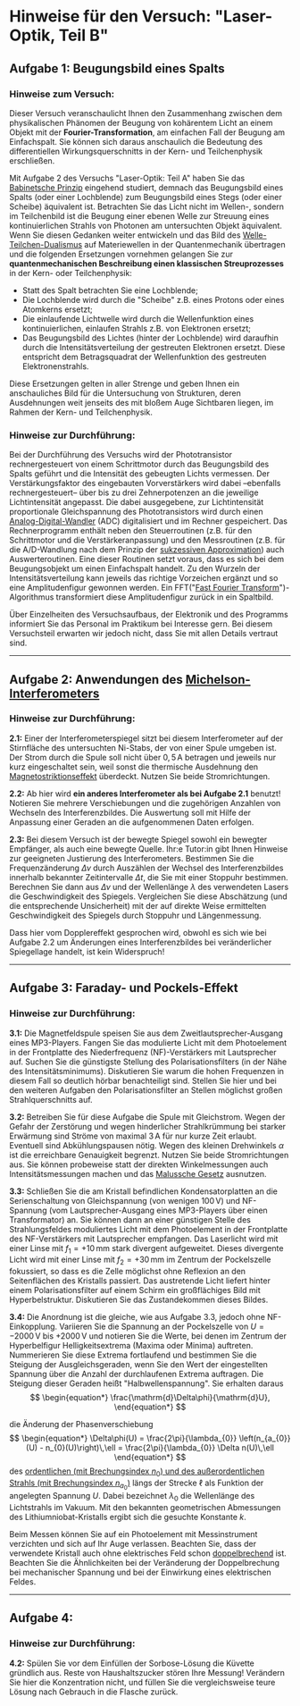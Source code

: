 # Hinweise für den Versuch: "Laser-Optik, Teil B" 

##  Aufgabe 1: Beugungsbild eines Spalts

### Hinweise zum Versuch:

Dieser Versuch veranschaulicht Ihnen den Zusammenhang zwischen dem physikalischen Phänomen der Beugung von kohärentem Licht an einem Objekt mit der **Fourier-Transformation**, am einfachen Fall der Beugung am Einfachspalt. Sie können sich daraus anschaulich die Bedeutung des differentiellen Wirkungsquerschnitts in der Kern- und Teilchenphysik erschließen.

Mit Aufgabe 2 des Versuchs "Laser-Optik: Teil A" haben Sie das [Babinetsche Prinzip](https://de.wikipedia.org/wiki/Babinetsches_Prinzip) eingehend studiert, demnach das Beugungsbild eines Spalts (oder einer Lochblende) zum Beugungsbild eines Stegs (oder einer Scheibe) äquivalent ist. Betrachten Sie das Licht nicht im Wellen-, sondern im Teilchenbild ist die Beugung einer ebenen Welle zur Streuung eines kontinuierlichen Strahls von Photonen am untersuchten Objekt äquivalent. Wenn Sie diesen Gedanken weiter entwickeln und das Bild des [Welle-Teilchen-Dualismus](https://de.wikipedia.org/wiki/Welle-Teilchen-Dualismus) auf Materiewellen in der Quantenmechanik übertragen und die folgenden Ersetzungen vornehmen gelangen Sie zur **quantenmechanischen Beschreibung einen klassischen Streuprozesses** in der Kern- oder Teilchenphysik: 

- Statt des Spalt betrachten Sie eine Lochblende; 
- Die Lochblende wird durch die "Scheibe" z.B. eines Protons oder eines Atomkerns ersetzt; 
- Die einlaufende Lichtwelle wird durch die Wellenfunktion eines kontinuierlichen,  einlaufen Strahls z.B. von Elektronen ersetzt;
- Das Beugungsbild des Lichtes (hinter der Lochblende) wird daraufhin durch die Intensitätsverteilung der gestreuten Elektronen ersetzt. Diese entspricht dem Betragsquadrat der Wellenfunktion des gestreuten Elektronenstrahls. 

Diese Ersetzungen gelten in aller Strenge und geben Ihnen ein anschauliches Bild für die Untersuchung von Strukturen, deren Ausdehnungen weit jenseits des mit bloßem Auge Sichtbaren liegen, im Rahmen der Kern- und Teilchenphysik.  

### Hinweise zur Durchführung:

Bei der Durchführung des Versuchs wird der Phototransistor rechnergesteuert von einem Schrittmotor durch das Beugungsbild des Spalts geführt und die Intensität des gebeugten Lichts vermessen. Der Verstärkungsfaktor des eingebauten Vorverstärkers wird dabei –ebenfalls rechnergesteuert– über bis zu drei Zehnerpotenzen an die jeweilige Lichtintensität angepasst. Die dabei ausgegebene, zur Lichtintensität proportionale Gleichspannung des Phototransistors wird durch einen [Analog-Digital-Wandler](https://de.wikipedia.org/wiki/Analog-Digital-Umsetzer) (ADC) digitalisiert und im Rechner gespeichert. Das Rechnerprogramm enthält neben den Steuerroutinen (z.B. für den Schrittmotor und die Verstärkeranpassung) und den Messroutinen (z.B. für die A/D-Wandlung nach dem Prinzip der [sukzessiven Approximation](https://de.wikipedia.org/wiki/Analog-Digital-Umsetzer#Sukzessive_Approximation)) auch Auswerteroutinen. Eine dieser Routinen setzt voraus, dass es sich bei dem Beugungsobjekt um einen Einfachspalt handelt. Zu den Wurzeln der Intensitätsverteilung kann jeweils das richtige Vorzeichen ergänzt und so eine Amplitudenfigur gewonnen werden. Ein FFT("[Fast Fourier Transform](https://de.wikipedia.org/wiki/Schnelle_Fourier-Transformation)")-Algorithmus transformiert diese Amplitudenfigur zurück in ein Spaltbild. 

Über Einzelheiten des Versuchsaufbaus, der Elektronik und des Programms informiert Sie das Personal im Praktikum bei Interesse gern. Bei diesem Versuchsteil erwarten wir jedoch nicht, dass Sie mit allen Details vertraut sind.



---

## Aufgabe 2:  Anwendungen des [Michelson-Interferometers](https://en.wikipedia.org/wiki/Michelson_interferometer)

### Hinweise zur Durchführung:

**2.1:** Einer der Interferometerspiegel sitzt bei diesem Interferometer auf der Stirnfläche des untersuchten $\mathrm{Ni}$-Stabs, der von einer Spule umgeben ist. Der Strom durch die Spule soll nicht über $0,5\,\mathrm{A}$ betragen und jeweils nur kurz eingeschaltet sein, weil sonst die thermische Ausdehnung den [Magnetostriktionseffekt](https://de.wikipedia.org/wiki/Magnetostriktion) überdeckt. Nutzen Sie beide Stromrichtungen.

**2.2:** Ab hier wird **ein anderes Interferometer als bei Aufgabe 2.1** benutzt! Notieren Sie mehrere Verschiebungen und die zugehörigen Anzahlen von Wechseln des Interferenzbildes. Die Auswertung soll mit Hilfe der Anpassung einer Geraden an die aufgenommenen Daten erfolgen. 

**2.3:** Bei diesem Versuch ist der bewegte Spiegel sowohl ein bewegter Empfänger, als auch eine bewegte Quelle. Ihr:e Tutor:in gibt Ihnen Hinweise zur geeigneten Justierung des Interferometers. Bestimmen Sie die Frequenzänderung $\Delta \nu$ durch Auszählen der Wechsel des Interferenzbildes innerhalb bekannter Zeitintervalle $\Delta t$, die Sie mit einer Stoppuhr bestimmen. Berechnen Sie dann aus $\Delta \nu$ und der Wellenlänge $\lambda$ des verwendeten Lasers die Geschwindigkeit des Spiegels. Vergleichen Sie diese Abschätzung (und die entsprechende Unsicherheit) mit der auf direkte Weise ermittelten Geschwindigkeit des Spiegels durch Stoppuhr und Längenmessung. 

Dass hier vom Dopplereffekt gesprochen wird, obwohl es sich wie bei Aufgabe 2.2 um Änderungen eines Interferenzbildes bei veränderlicher Spiegellage handelt, ist kein Widerspruch!

---

## Aufgabe 3: Faraday- und Pockels-Effekt
### Hinweise zur Durchführung:

**3.1:** Die Magnetfeldspule speisen Sie aus dem Zweitlautsprecher-Ausgang eines MP3-Players. Fangen Sie das modulierte Licht mit dem Photoelement in der Frontplatte des Niederfrequenz (NF)-Verstärkers mit Lautsprecher auf. Suchen Sie die günstigste Stellung des Polarisationsfilters (in der Nähe des Intensitätsminimums). Diskutieren Sie warum die hohen Frequenzen in diesem Fall so deutlich hörbar benachteiligt sind. Stellen Sie hier und bei den weiteren Aufgaben den Polarisationsfilter an Stellen möglichst großen Strahlquerschnitts auf.

**3.2:** Betreiben Sie für diese Aufgabe die Spule mit Gleichstrom. Wegen der Gefahr der Zerstörung und wegen hinderlicher Strahlkrümmung bei starker Erwärmung sind Ströme von maximal $3\,\mathrm{A}$ für nur kurze Zeit erlaubt. Eventuell sind Abkühlungspausen nötig. Wegen des kleinen Drehwinkels $\alpha$ ist die erreichbare Genauigkeit begrenzt. Nutzen Sie beide Stromrichtungen aus. Sie können probeweise statt der direkten Winkelmessungen auch Intensitätsmessungen machen und das [Malussche Gesetz](https://de.wikipedia.org/wiki/Gesetz_von_Malus) ausnutzen.

**3.3:**  Schließen Sie die am Kristall befindlichen Kondensatorplatten an die Serienschaltung von Gleichspannung (von wenigen $100\,\mathrm{V}$) und NF-Spannung (vom Lautsprecher-Ausgang eines MP3-Players über einen Transformator) an. Sie können dann an einer günstigen Stelle des Strahlungsfeldes moduliertes Licht mit dem Photoelement in der Frontplatte des NF-Verstärkers mit Lautsprecher empfangen. Das Laserlicht wird mit einer Linse mit $f_{1}=+10\,\mathrm{mm}$ stark divergent aufgeweitet. Dieses divergente Licht wird mit einer Linse mit $f_{2}=+30\,\mathrm{mm}$ im Zentrum der Pockelszelle fokussiert, so dass es die Zelle möglichst ohne Reflexion an den Seitenflächen des Kristalls passiert. Das austretende Licht liefert hinter einem Polarisationsfilter auf einem Schirm ein großflächiges Bild mit Hyperbelstruktur. Diskutieren Sie das Zustandekommen dieses Bildes.

**3.4:** Die Anordnung ist die gleiche, wie aus Aufgabe 3.3, jedoch ohne NF-Einkopplung. Variieren Sie die Spannung an der Pockelszelle von $U=-2000\,\mathrm{V}$ bis $+2000\,\mathrm{V}$ und notieren Sie die Werte, bei denen im Zentrum der Hyperbelfigur Helligkeitsextrema (Maxima oder Minima) auftreten. Nummerieren Sie diese Extrema fortlaufend und bestimmen Sie die Steigung der Ausgleichsgeraden, wenn Sie den Wert der eingestellten Spannung über die Anzahl der durchlaufenen Extrema auftragen. Die Steigung dieser Geraden heißt "Halbwellenspannung". Sie erhalten daraus 
$$
\begin{equation*}
\frac{\mathrm{d}\Delta\phi}{\mathrm{d}U},
\end{equation*}
$$


die Änderung der Phasenverschiebung  
$$
\begin{equation*}
\Delta\phi(U) = \frac{2\pi}{\lambda_{0}} \left(n_{a_{0}}(U) - n_{0}(U)\right)\,\ell = \frac{2\pi}{\lambda_{0}} \Delta n(U)\,\ell
\end{equation*}
$$
des [ordentlichen (mit Brechungsindex $n_{0}$) und des außerordentlichen Strahls (mit Brechungsindex $n_{a_{0}}$)](https://de.wikipedia.org/wiki/Doppelbrechung#Ordentlicher_und_au%C3%9Ferordentlicher_Strahl) längs der Strecke $\ell$ als Funktion der angelegten Spannung $U$. Dabei bezeichnet $\lambda_{0}$ die Wellenlänge des Lichtstrahls im Vakuum. Mit den bekannten geometrischen Abmessungen des Lithiumniobat-Kristalls ergibt sich die gesuchte Konstante $k$. 

Beim Messen können Sie auf ein Photoelement mit Messinstrument verzichten und sich auf Ihr Auge verlassen. Beachten Sie, dass der verwendete Kristall auch ohne elektrisches Feld schon [doppelbrechend](https://de.wikipedia.org/wiki/Doppelbrechung) ist. Beachten Sie die Ähnlichkeiten bei der Veränderung der Doppelbrechung bei mechanischer Spannung und bei der Einwirkung eines elektrischen Feldes.


---

## Aufgabe 4: 

### Hinweise zur Durchführung:

**4.2:** Spülen Sie vor dem Einfüllen der Sorbose-Lösung die Küvette gründlich aus. Reste von Haushaltszucker stören Ihre Messung! Verändern Sie hier die Konzentration nicht, und füllen Sie die vergleichsweise teure Lösung nach Gebrauch in die Flasche zurück.
